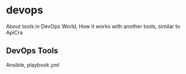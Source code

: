# devops
About tools in DevOps World, How it works with another tools, similar to ApiCra

## DevOps Tools
Ansible, playbook.yml

